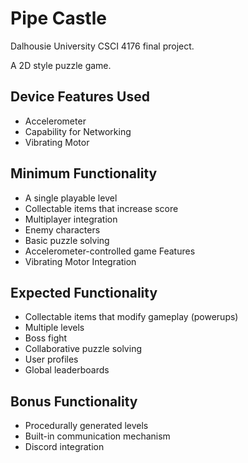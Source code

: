 # Pipe Castle
Dalhousie University CSCI 4176 final project.

A 2D style puzzle game.

## Device Features Used

* Accelerometer
* Capability for Networking
* Vibrating Motor

## Minimum Functionality

* A single playable level
* Collectable items that increase score
* Multiplayer integration
* Enemy characters
* Basic puzzle solving
* Accelerometer-controlled game Features
* Vibrating Motor Integration

## Expected Functionality

* Collectable items that modify gameplay (powerups)
* Multiple levels
* Boss fight
* Collaborative puzzle solving
* User profiles
* Global leaderboards

## Bonus Functionality

* Procedurally generated levels
* Built-in communication mechanism
* Discord integration
